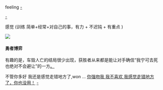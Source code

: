
feeling [-](https://github.com/7900ms/000nottheater_deserted_systemlibrary/blob/master/travelwriting/small/5.md)

[-](https://github.com/7900ms/000nottheater_deserted_systemsoftware/tree/master/local-lightshelf)

感觉 (训练 简单+经常+对自己的事，有力 + 不迟钝 + 有重点 )

![](http://i.imgur.com/21TAcOU.png)

#### 勇者博弈

有趣的是，车毁人亡的结局很少出现，获胜者从来都是能让对手确信“我宁可去死也绝对不会避让”的一方[。](https://www.letscorp.net/archives/119770)

不管你多好 我还是感觉走错地方了,won ... [你强吻我 我不喜欢 我感觉走错地方了，你也没用！](https://twitter.com/realamberheard/status/856302872304037888#流氓) [-](https://www.pinterest.com/pin/549931804481432130/#来错地方了我就走)


